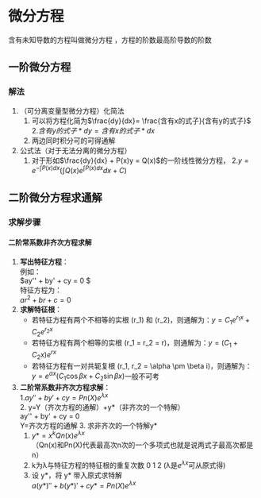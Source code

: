 # 微分方程

含有未知导数的方程叫做微分方程 ，方程的阶数最高阶导数的阶数

## 一阶微分方程

### 解法

1. （可分离变量型微分方程）化简法
   1. 可以将方程化简为$\frac{dy}{dx}= \frac{含有x的式子}{含有y的式子}$
   2.$含有y的式子*dy=含有x的式子*dx$
   3. 两边同时积分可的可得通解
2. 公式法（对于无法分离的微分方程）
   1. 对于形如$\frac{dy}{dx} + P(x)y = Q(x)$的一阶线性微分方程，
   2.$y = e^{-\int P(x)dx} \left( \int Q(x)e^{\int P(x)dx} dx + C \right)$

## 二阶微分方程求通解

### 求解步骤

#### 二阶常系数非齐次方程求解

1. **写出特征方程**：<br/>
   例如：<br/>
  $ay'' + by' + cy = 0 $ <br/>
   特征方程为：<br/>
  $ar^2 + br + c = 0$
2. **求解特征根**：
   - 若特征方程有两个不相等的实根 \(r_1\) 和 \(r_2\)，则通解为：$y = C_1 e^{r_1 x} + C_2 e^{r_2 x}$
   - 若特征方程有两个相等的实根 \(r_1 = r_2 = r\)，则通解为：$y = (C_1 + C_2 x) e^{r x}$
   - 若特征方程有一对共轭复根 \(r_1, r_2 = \alpha \pm \beta i\)，则通解为：
    $y = e^{\alpha x}(C_1\cos\beta x + C_2\sin\beta x)$一般不可考
3. **二阶常系数非齐次方程求解**：<br/>
   1.$ay'' + by' + cy = Pn(X)e^{λx}$<br/>
   2. y=Y（齐次方程的通解）+y*（非齐次的一个特解）<br/>
      ay'' + by' + cy = 0 <br/>
      Y=齐次方程的通解
   3. 求非齐次的一个特解y*<br/>
      1. $y*=x^kQn(x)e^{λx}$<br/>
         （Qn(x)和Pn(X)代表最高次n次的一个多项式也就是说两式子最高次都是n）<br/>
      2. k为λ与特征方程的特征根的重复次数 0 1 2 (λ是$e^{λx}$可从原式得)
      3. 设 y*，将 y* 带入原式求特解 <br/>
        $a(y*)''+b(y*)'+cy*=Pn(X)e^{λx}$
